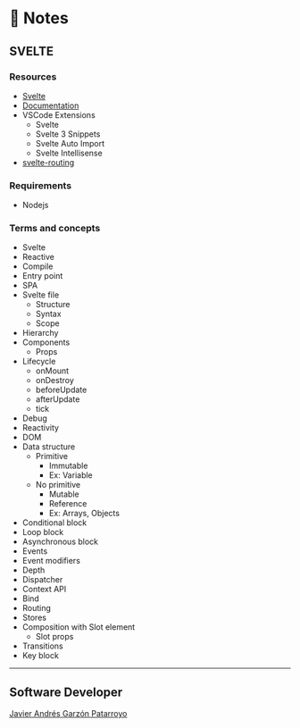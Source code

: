 # :memo: Notes
## SVELTE

### Resources
* [Svelte](https://svelte.dev/)
* [Documentation](https://svelte.dev/docs)
* VSCode Extensions
  - Svelte
  - Svelte 3 Snippets
  - Svelte Auto Import
  - Svelte Intellisense
* [svelte-routing](https://github.com/EmilTholin/svelte-routing)

### Requirements
* Nodejs

### Terms and concepts
* Svelte
* Reactive
* Compile
* Entry point
* SPA
* Svelte file
  - Structure
  - Syntax
  - Scope
* Hierarchy
* Components
  - Props
* Lifecycle
  - onMount
  - onDestroy
  - beforeUpdate
  - afterUpdate
  - tick
* Debug
* Reactivity
* DOM
* Data structure
  * Primitive
    - Immutable
    - Ex: Variable
  * No primitive
    - Mutable
    - Reference
    - Ex: Arrays, Objects
* Conditional block
* Loop block
* Asynchronous block
* Events
* Event modifiers
* Depth
* Dispatcher
* Context API
* Bind
* Routing
* Stores
* Composition with Slot element
  - Slot props
* Transitions
* Key block

- - -
## Software Developer
[Javier Andrés Garzón Patarroyo](https://www.javierandresgp.com)
